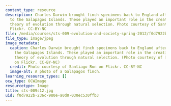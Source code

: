 ```yaml
---
content_type: resource
description: Charles Darwin brought finch specimens back to England after his trip
  to the Galapagos Islands. These played an important role in the creation of Darwin's
  theory of evolution through natural selection. Photo courtesy of Santiago Ron on
  Flickr. CC-BY-NC
file: /media/courses/sts-009-evolution-and-society-spring-2012/f0d7922b236c980ea0d0030ec530ffb3_sts-009s12.jpg
file_type: image/jpeg
image_metadata:
  caption: Charles Darwin brought finch specimens back to England after his trip to
    the Galapagos Islands. These played an important role in the creation of Darwin's
    theory of evolution through natural selection. (Photo courtesy of [Santiago Ron](http://www.flickr.com/photos/tiagoron/7270168492/)
    on Flickr. CC-BY-NC)
  credit: Photo courtesy of Santiago Ron on Flickr. CC-BY-NC
  image-alt: A photo of a Galapagos finch.
learning_resource_types: []
ocw_type: OCWImage
resourcetype: Image
title: sts-009s12.jpg
uid: f0d7922b-236c-980e-a0d0-030ec530ffb3
---
```

